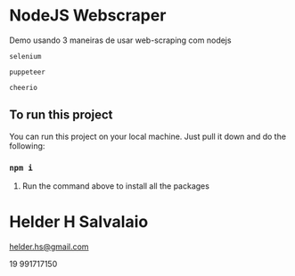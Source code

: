 # NodeJS Webscraper
Demo usando 3 maneiras de usar web-scraping com nodejs

`selenium`

`puppeteer`

`cheerio`


## To run this project

You can run this project on your local machine. Just pull it down and do the following:

### `npm i`

1. Run the command above to install all the packages

# Helder H Salvalaio

helder.hs@gmail.com

19 991717150
